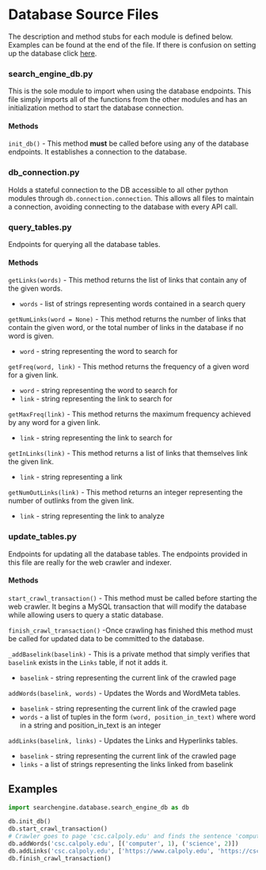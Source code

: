 # Database Source Files
The description and method stubs for each module is defined below. Examples can be found at the end of the file. If there is confusion on setting up the database click [here](../setup/README.md).

### search_engine_db.py
This is the sole module to import when using the database endpoints. This file simply imports all of the functions from the other modules and has an initialization method to start the database connection.

#### Methods
`init_db()` - This method **must** be called before using any of the database endpoints. It establishes a connection to the database.

### db_connection.py
Holds a stateful connection to the DB accessible to all other python modules
through `db.connection.connection`. This allows all files to maintain a
connection, avoiding connecting to the database with every API call.

### query_tables.py
Endpoints for querying all the database tables.

#### Methods
`getLinks(words)` - This method returns the list of links that contain any of the given words.
- `words` - list of strings representing words contained in a search query

`getNumLinks(word = None)` - This method returns the number of links that contain the given word, or the total number of links in the database if no word is given.
- `word` - string representing the word to search for

`getFreq(word, link)` - This method returns the frequency of a given word for a given link.
- `word` - string representing the word to search for
- `link` - string representing the link to search for

`getMaxFreq(link)` - This method returns the maximum frequency achieved by any word for a given link.
- `link` - string representing the link to search for

`getInLinks(link)` - This method returns a list of links that themselves link the given link.
- `link` - string representing a link

`getNumOutLinks(link)` - This method returns an integer representing the number of outlinks from the given link.
- `link` - string representing the link to analyze

### update_tables.py
Endpoints for updating all the database tables. The endpoints provided in this file are really for the web crawler and indexer.

#### Methods
`start_crawl_transaction()` - This method must be called before starting the web crawler. It begins a MySQL transaction that will modify the database while allowing users to query a static database.

`finish_crawl_transaction()` -Once crawling has finished this method must be called for updated data to be committed to the database.

`_addBaselink(baselink)` - This is a private method that simply verifies that `baselink` exists in the `Links` table, if not it adds it.
- `baselink` - string representing the current link of the crawled page

`addWords(baselink, words)` - Updates the Words and WordMeta tables.
- `baselink` - string representing the current link of the crawled page
- `words` - a list of tuples in the form `(word, position_in_text)` where word in a string and position_in_text is an integer

`addLinks(baselink, links)` - Updates the Links and Hyperlinks tables.
- `baselink` - string representing the current link of the crawled page
- `links` - a list of strings representing the links linked from baselink

## Examples
```python
import searchengine.database.search_engine_db as db

db.init_db()
db.start_crawl_transaction()
# Crawler goes to page 'csc.calpoly.edu' and finds the sentence 'computer science'
db.addWords('csc.calpoly.edu', [('computer', 1), ('science', 2)])
db.addLinks('csc.calpoly.edu', ['https://www.calpoly.edu', 'https://csc.calpoly.edu/faculty/'])
db.finish_crawl_transaction()
```
